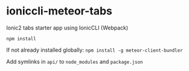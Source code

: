 # ioniccli-meteor-tabs
Ionic2 tabs starter app using IonicCLI (Webpack)

`npm install`

If not already installed globally: `npm install -g meteor-client-bundler`

Add symlinks in `api/` to `node_modules` and `package.json`
